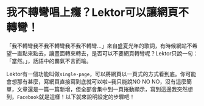 # 我不轉彎唱上癮？Lektor可以讓網頁不轉彎！

「我不轉彎我不我不轉彎我不我不轉彎...」來自盛夏光年的歌詞，有時候網站不希望一直點來點去，讓畫面轉來轉去，是否可以不要網頁轉彎呢？Lektor只說一句：「當然。」，話語中的霸氣不言而喻。

Lektor有一個功能叫做`single-page`，可以將網頁以一頁式的方式看到底。你可能會想那有甚麼，寫網頁直接寫到底就可以啦~我只能說NO NO NO，沒有這麼簡單，文章還是一篇一篇新增，但全部會集中到一頁捲動顯示，寫到這邊我突然想到，`Facebook`就是這樣！以下就來說明設定的步驟吧！






